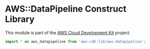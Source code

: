 # AWS::DataPipeline Construct Library


This module is part of the [AWS Cloud Development Kit](https://github.com/aws/aws-cdk) project.

```ts nofixture
import * as aws_datapipeline from 'aws-cdk-lib/aws-datapipeline';
```

